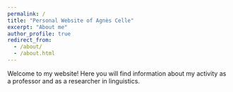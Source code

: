 ```yaml
---
permalink: /
title: "Personal Website of Agnès Celle"
excerpt: "About me"
author_profile: true
redirect_from: 
  - /about/
  - /about.html
---
```


Welcome to my website! Here you will find information about my activity as a professor and as a researcher in linguistics.